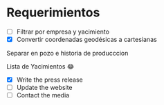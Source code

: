 # Requerimientos

- [ ] Filtrar por empresa y yacimiento
- [X] Convertir coordenadas geodésicas a cartesianas

Separar en pozo e historia de producccion

Lista de Yacimientos :joy:


- [x] Write the press release
- [ ] Update the website
- [ ] Contact the media 
